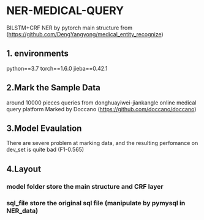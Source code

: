 # NER-MEDICAL-QUERY
BILSTM+CRF NER by pytorch
main structure from (https://github.com/DengYangyong/medical_entity_recognize)

## 1. environments
python==3.7
torch==1.6.0
jieba==0.42.1

## 2.Mark the Sample Data
around 10000 pieces queries from donghuayiwei-jiankangle online medical query platform
Marked by Doccano (https://github.com/doccano/doccano)

## 3.Model Evaulation
There are severe problem at marking data, and the resulting perfomance on dev_set is quite bad (F1-0.565)

## 4.Layout
### model folder store the main structure and CRF layer
### sql_file store the original sql file (manipulate by pymysql in NER_data)



